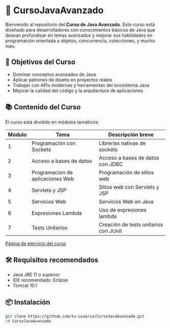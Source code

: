 # 📘 CursoJavaAvanzado

Bienvenido al repositorio del **Curso de Java Avanzado**. Este curso está diseñado para desarrolladores con conocimientos básicos de Java que desean profundizar en temas avanzados y mejorar sus habilidades en programación orientada a objetos, concurrencia, colecciones, y mucho más.


## 🚀 Objetivos del Curso

- Dominar conceptos avanzados de Java
- Aplicar patrones de diseño en proyectos reales
- Trabajar con APIs modernas y herramientas del ecosistema Java
- Mejorar la calidad del código y la arquitectura de aplicaciones


## 📚 Contenido del Curso

El curso está dividido en módulos temáticos:

| Módulo | Tema                              | Descripción breve                        |
|--------|-----------------------------------|------------------------------------------|
| 1      | Programación con Sockets          | Librerías nativas de sockets             |
| 2      | Acceso a bases de datos           | Acceso a bases de datos con JDBC         |
| 3      | Programacion de aplicaciones Web  | Programación de sitios web               |
| 4      | Servlets y JSP                    | Sitios web con Servlets y JSP            |
| 5      | Servicios Web                     | Servicios Web en Java                    |
| 6      | Expresiones Lambda                | Uso de expresiones lambda                |
| 7      | Tests Unitarios                   | Creación de tests unitarios con JUnit    |


[Página de ejercicio del curso](https://taferk.github.io/CursoJavaAvanzado/)


## 🛠️ Requisitos recomendados

- Java JRE 11 o superior
- IDE recomendado: Eclipse
- Tomcat 10.1


## 📦 Instalación

```bash
git clone https://github.com/tu-usuario/CursoJavaAvanzado.git
cd CursoJavaAvanzado
